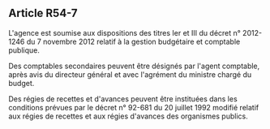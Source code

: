 Article R54-7
----
L'agence est soumise aux dispositions des titres Ier et III du décret n°
2012-1246 du 7 novembre 2012 relatif à la gestion budgétaire et comptable
publique.

Des comptables secondaires peuvent être désignés par l'agent comptable, après
avis du directeur général et avec l'agrément du ministre chargé du budget.

Des régies de recettes et d'avances peuvent être instituées dans les conditions
prévues par le décret n° 92-681 du 20 juillet 1992 modifié relatif aux régies de
recettes et aux régies d'avances des organismes publics.
